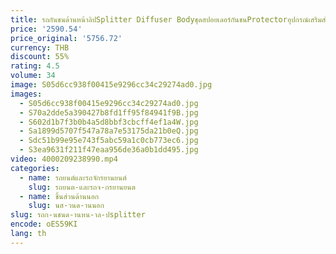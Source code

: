 ```yaml
---
title: รถกันชนด้านหน้าลิปSplitter Diffuser Bodyชุดสปอยเลอร์กันชนProtectorอุปกรณ์เสริมสําหรับBMW G80 M3 G82 M4 2021-2024
price: '2590.54'
price_original: '5756.72'
currency: THB
discount: 55%
rating: 4.5
volume: 34
image: S05d6cc938f00415e9296cc34c29274ad0.jpg
images:
  - S05d6cc938f00415e9296cc34c29274ad0.jpg
  - S70a2dde5a390427b8fd1ff95f84941f9B.jpg
  - S602d1b7f3b0b4a5d8bbf3cbcff4ef1a4W.jpg
  - Sa1899d5707f547a78a7e53175da21b0eQ.jpg
  - Sdc51b99e95e743f5abc59a1c0cb773ec6.jpg
  - S3ea9631f211f47eaa956de36a0b1dd495.jpg
video: 4000209238990.mp4
categories:
  - name: รถยนต์และรถจักรยานยนต์
    slug: รถยนต-และรถจ-กรยานยนต
  - name: ชิ้นส่วนด้านนอก
    slug: นส-วนด-านนอก
slug: รถก-นชนด-านหน-าล-ปsplitter
encode: oES59KI
lang: th
---
```

  